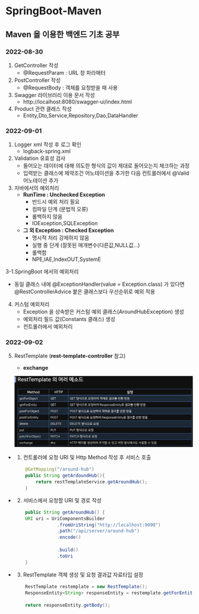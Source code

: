 # SpringBoot-Maven

## Maven 을 이용한 백엔드 기초 공부
### 2022-08-30
1. GetController 작성
    - @RequestParam : URL 창 파라매터
2. PostController 작성
    - @RequestBody : 객체를 요청받을 때 사용
3. Swagger 라이브러리 이용 문서 작성
   - http://localhost:8080/swagger-ui/index.html
4. Product 관련 클래스 작성 
   - Entity,Dto,Service,Repository,Dao,DataHandler


### 2022-09-01
1. Logger xml 작성 후 로그 확인
   - logback-spring.xml
2. Validation 유효성 검사
   - 들어오는 데이터에 대해 의도한 형식의 값이 제대로 들어오는지 체크하는 과정
   - 입력받는 클래스에 제약조건 어노테이션을 추가한 다음 컨트롤러에서 @Valid 어노테이션 추가
3. 자바에서의 예외처리
   - **RunTime : Unchecked Exception**
     - 반드시 예외 처리 필요 
     - 컴파일 단계 (문법적 오류)
     - 롤백하지 않음
     - IOException,SQLException
   - **그 외 Exception : Checked Exception**
     - 명시적 처리 강제하지 않음
     - 실행 중 단계 (잘못된 매개변수(다른값,NULL값...)
     - 롤백함
     - NPE,IAE,IndexOUT,SystemE

3-1.SpringBoot 에서의 예외처리
- 동일 클래스 내에 @ExceptionHandler(value = Exception.class) 가 있다면 
@RestControllerAdvice 붙은 클래스보다 우선순위로 예외 적용


4. 커스텀 예외처리
    - Exception 을 상속받은 커스텀 예외 클래스(AroundHubException) 생성
    - 예외처리 필드 값(Constants 클래스) 생성
    - 컨트롤러에서 예외처리

### 2022-09-02
5. RestTemplate (**rest-template-controller** 참고)
    - **exchange**
   
    ![img.png](img.png)
   
- 1. 컨트롤러에 요청 URI 및 Http Method 작성 후 서비스 호출
    ``` java
        @GetMapping("/around-hub")
        public String getArdoundHub(){
            return restTemplateService.getAroundHub();
        }
    ```
- 2. 서비스에서 요청할 URI 및 경로 작성
    ``` java
        public String getAroundHub() {
        URI uri = UriComponentsBuilder
                    .fromUriString("http://localhost:9090")
                    .path("/api/server/around-hub")
                    .encode()
                    
                    .build()
                    .toUri
        }
    ```
- 3. RestTemplate 객체 생성 및 요청 결과값 자료타입 설정
    ```java
        RestTemplate restemplate = new RestTemplate();
        ResponseEntity<String> responseEntity = restemplate.getForEntity(uri, String.class);
  
        return responseEntity.getBody();
    ```
